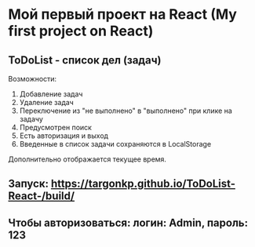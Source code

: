 # Мой первый проект на React (My first project on React)
## ToDoList - список дел (задач)
Возможности:
1) Добавление задач
2) Удаление задач
3) Переключение из "не выполнено" в "выполнено" при клике на задачу
4) Предусмотрен поиск
5) Есть авторизация и выход
6) Введенные в список задачи сохраняются в LocalStorage

Дополнительно отображается текущее время.

## Запуск: https://targonkp.github.io/ToDoList-React-/build/
## Чтобы авторизоваться: логин: Admin, пароль: 123
